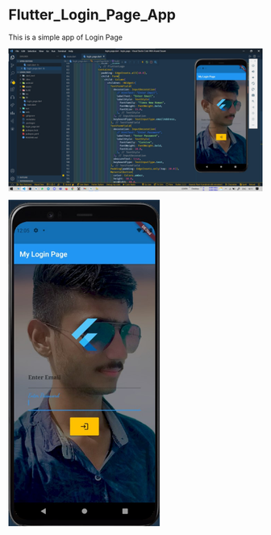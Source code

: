 # Flutter_Login_Page_App
This is a simple app of Login Page 


<img src="app_images/Login Page Code.jpg" width="1000" /><br>

<img src="app_images/Login Page App.jpg" width="300" /><br>
